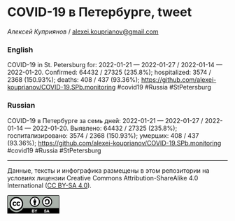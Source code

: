 COVID-19 в Петербурге, tweet
============================

*Алексей Куприянов* /
<a href="mailto:alexei.kouprianov@gmail.com" class="email">alexei.kouprianov@gmail.com</a>

### English

COVID-19 in St. Petersburg for: 2022-01-21 — 2022-01-27 / 2022-01-14 —
2022-01-20. Сonfirmed: 64432 / 27325 (235.8%); hospitalized: 3574 / 2368
(150.93%); deaths: 408 / 437 (93.36%);
<a href="https://github.com/alexei-kouprianov/COVID-19.SPb.monitoring" class="uri">https://github.com/alexei-kouprianov/COVID-19.SPb.monitoring</a>
\#covid19 \#Russia \#StPetersburg

### Russian

COVID-19 в Петербурге за семь дней: 2022-01-21 — 2022-01-27 / 2022-01-14
— 2022-01-20. Выявлено: 64432 / 27325 (235.8%); госпитализировано: 3574
/ 2368 (150.93%); умерших: 408 / 437 (93.36%);
<a href="https://github.com/alexei-kouprianov/COVID-19.SPb.monitoring" class="uri">https://github.com/alexei-kouprianov/COVID-19.SPb.monitoring</a>
\#covid19 \#Russia \#StPetersburg

------------------------------------------------------------------------

Данные, тексты и инфографика размещены в этом репозитории на условиях
лицензии Creative Commons Attribution-ShareAlike 4.0 International ([CC
BY-SA 4.0](https://creativecommons.org/licenses/by-sa/4.0/)).

![](../misc/CC-BY-SA-icon.png "CC-BY-SA")
